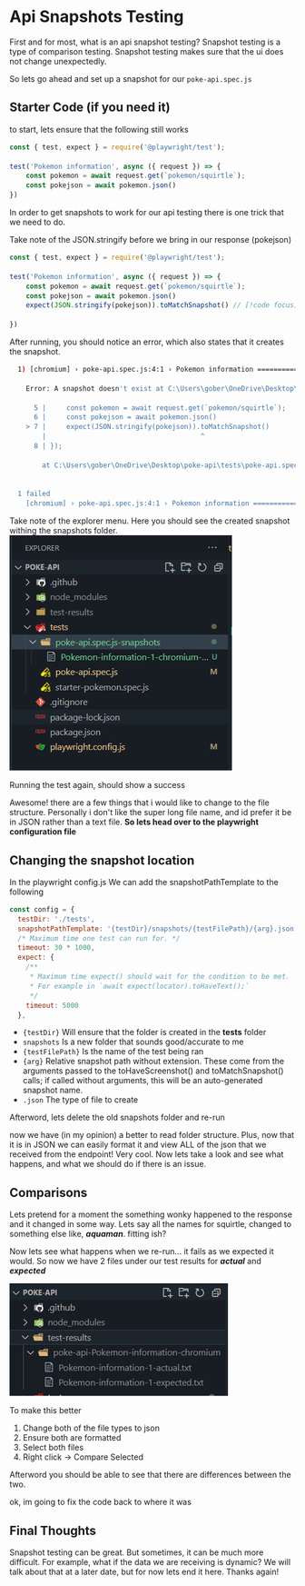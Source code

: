 # Api Snapshots Testing

First and for most, what is an api snapshot testing? Snapshot testing is a type of comparison testing. Snapshot testing makes sure that the ui does not change unexpectedly.

So lets go ahead and set up a snapshot for our `poke-api.spec.js`

## Starter Code (if you need it)

to start, lets ensure that the following still works 

```js
const { test, expect } = require('@playwright/test');

test('Pokemon information', async ({ request }) => {
    const pokemon = await request.get(`pokemon/squirtle`);
    const pokejson = await pokemon.json()
})
```
In order to get snapshots to work for our api testing there is one trick that we need to do. 

Take note of the JSON.stringify before we bring in our response (pokejson)

```js
const { test, expect } = require('@playwright/test');

test('Pokemon information', async ({ request }) => {
    const pokemon = await request.get(`pokemon/squirtle`);
    const pokejson = await pokemon.json()
    expect(JSON.stringify(pokejson)).toMatchSnapshot() // [!code focus]

})
```
After running, you should notice an error, which also states that it creates the snapshot.
```sh
  1) [chromium] › poke-api.spec.js:4:1 › Pokemon information =======================================

    Error: A snapshot doesn't exist at C:\Users\gober\OneDrive\Desktop\poke-api\tests\poke-api.spec.js-snapshots\Pokemon-information-1-chromium-win32.txt, writing actual.

      5 |     const pokemon = await request.get(`pokemon/squirtle`);
      6 |     const pokejson = await pokemon.json()
    > 7 |     expect(JSON.stringify(pokejson)).toMatchSnapshot()
        |                                      ^
      8 | });

        at C:\Users\gober\OneDrive\Desktop\poke-api\tests\poke-api.spec.js:7:38


  1 failed
    [chromium] › poke-api.spec.js:4:1 › Pokemon information ========================================
```
Take note of the explorer menu. Here you should see the created snapshot withing the snapshots folder.
![](/snapshot.png)

Running the test again, should show a success

Awesome! there are a few things that i would like to change to the file structure. Personally i don't like the super long file name, and id prefer it be in JSON rather than a text file. **So lets head over to the playwright configuration file**

## Changing the snapshot location
In the playwright config.js We can add the snapshotPathTemplate to the following
```js
const config = {
  testDir: './tests',
  snapshotPathTemplate: '{testDir}/snapshots/{testFilePath}/{arg}.json', // [!code focus]
  /* Maximum time one test can run for. */
  timeout: 30 * 1000,
  expect: {
    /**
     * Maximum time expect() should wait for the condition to be met.
     * For example in `await expect(locator).toHaveText();`
     */
    timeout: 5000
  },
```

* `{testDir}` Will ensure that the folder is created in the **tests** folder
* `snapshots` Is a new folder that sounds good/accurate to me
* `{testFilePath}` Is the name of the test being ran
* `{arg}`  Relative snapshot path without extension. These come from the arguments passed to the toHaveScreenshot() and toMatchSnapshot() calls; if called without arguments, this will be an auto-generated snapshot name. 
* `.json` The type of file to create

Afterword, lets delete the old snapshots folder and re-run

now we have (in my opinion) a better to read folder structure. Plus, now that it is in JSON we can easily format it and view ALL of the json that we received from the endpoint! Very cool. Now lets take a look and see what happens, and what we should do if there is an issue.

## Comparisons

Lets pretend for a moment the something wonky happened to the response and it changed in some way. Lets say all the names for squirtle, changed to something else like, ***aquaman***. fitting ish?

Now lets see what happens when we re-run... it fails as we expected it would. So now we have 2 files under our test results for ***actual*** and ***expected***

![](/comparisons.png)

To make this better 
1. Change both of the file types to json
2. Ensure both are formatted
3. Select both files
4. Right click -> Compare Selected

Afterword you should be able to see that there are differences between the two.

ok, im going to fix the code back to where it was

## Final Thoughts

Snapshot testing can be great. But sometimes, it can be much more difficult. For example, what if the data we are receiving is dynamic? We will talk about that at a later date, but for now lets end it here. Thanks again!